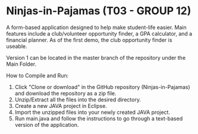# Ninjas-in-Pajamas (T03 - GROUP 12)

A form-based application designed to help make student-life easier. Main features include a club/volunteer opportunity finder, a GPA calculator, and a financial planner. As of the first demo, the club opportunity finder is useable.

Version 1 can be located in the master branch of the repository under the Main Folder.

How to Compile and Run:
1. Click "Clone or download" in the GitHub repository (Ninjas-in-Pajamas) and download the repository as a zip file.
2. Unzip/Extract all the files into the desired directory.
3. Create a new JAVA project in Eclipse.
4. Import the unzipped files into your newly created JAVA project.
5. Run main.java and follow the instructions to go through a text-based version of the application.


